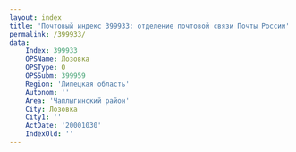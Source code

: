 ```yaml
---
layout: index
title: 'Почтовый индекс 399933: отделение почтовой связи Почты России'
permalink: /399933/
data:
    Index: 399933
    OPSName: Лозовка
    OPSType: О
    OPSSubm: 399959
    Region: 'Липецкая область'
    Autonom: ''
    Area: 'Чаплыгинский район'
    City: Лозовка
    City1: ''
    ActDate: '20001030'
    IndexOld: ''
---
```

